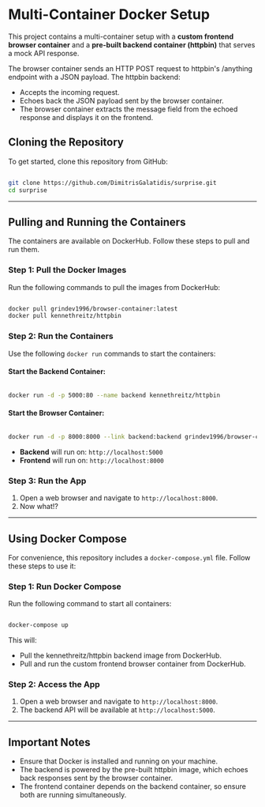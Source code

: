 # Multi-Container Docker Setup

This project contains a multi-container setup with a **custom frontend browser container** and a **pre-built backend container (httpbin)** that serves a mock API response. 

The browser container sends an HTTP POST request to httpbin's /anything endpoint with a JSON payload. The httpbin backend:

- Accepts the incoming request.
- Echoes back the JSON payload sent by the browser container.
- The browser container extracts the message field from the echoed response and displays it on the frontend.

## Cloning the Repository

To get started, clone this repository from GitHub:

```bash

git clone https://github.com/DimitrisGalatidis/surprise.git
cd surprise

```

---

## Pulling and Running the Containers

The containers are available on DockerHub. Follow these steps to pull and run them.

### Step 1: Pull the Docker Images

Run the following commands to pull the images from DockerHub:

```bash

docker pull grindev1996/browser-container:latest
docker pull kennethreitz/httpbin

```

### Step 2: Run the Containers

Use the following `docker run` commands to start the containers:

#### Start the Backend Container:

```bash

docker run -d -p 5000:80 --name backend kennethreitz/httpbin

```

#### Start the Browser Container:

```bash

docker run -d -p 8000:8000 --link backend:backend grindev1996/browser-container:latest

```

- **Backend** will run on: `http://localhost:5000`
- **Frontend** will run on: `http://localhost:8000`

### Step 3: Run the App

1. Open a web browser and navigate to `http://localhost:8000`.
2. Now what!?

---

## Using Docker Compose

For convenience, this repository includes a `docker-compose.yml` file. Follow these steps to use it:

### Step 1: Run Docker Compose

Run the following command to start all containers:

```bash

docker-compose up

```
This will:

- Pull the kennethreitz/httpbin backend image from DockerHub.
- Pull and run the custom frontend browser container from DockerHub.

### Step 2: Access the App

1. Open a web browser and navigate to `http://localhost:8000`.
2. The backend API will be available at `http://localhost:5000`.

---

## Important Notes

- Ensure that Docker is installed and running on your machine.
- The backend is powered by the pre-built httpbin image, which echoes back responses sent by the browser container.
- The frontend container depends on the backend container, so ensure both are running simultaneously.




